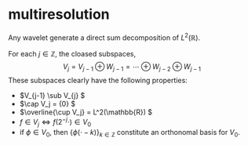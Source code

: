 # multiresolution

Any wavelet generate a direct sum decomposition of $L^2(\mathbb{R})$.

For each $j\in\mathbb{Z}$, the cloased subspaces, 
$$
V_j = V_{j-1} \oplus W_{j-1} = \cdots \oplus W_{j-2} \oplus W_{j-1}
$$
These subspaces clearly have the following properties:
* $V_{j-1} \sub V_{j} $
* $\cap V_j = \{0\} $
* $\overline{\cup V_j} = L^2(\mathbb{R}) $
* $f \in V_j \iff f(2^{-j}\cdot) \in V_{0}$
* if $\phi\in V_0$, then $\{\phi(\cdot-k)\}_{k\in\mathbb{Z}}$ constitute an orthonomal basis for $V_0$.